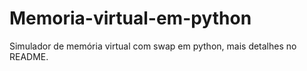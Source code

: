 # Memoria-virtual-em-python
Simulador de memória virtual com swap em python, mais detalhes no README.
